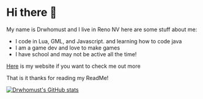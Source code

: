 # Hi there 👋

My name is Drwhomust and I live in Reno NV here are some stuff about me:

- I code in Lua, GML, and Javascript. and learning how to code java
- I am a game dev and love to make games
- I have school and may not be active all the time!

[Here](https://drwhomust.neocities.org/) is my website if you want to check me out more

That is it thanks for reading my ReadMe!

[![Drwhomust's GitHub stats](https://github-readme-stats.vercel.app/api?username=nightcrawcode)](https://github.com/anuraghazra/github-readme-stats)
